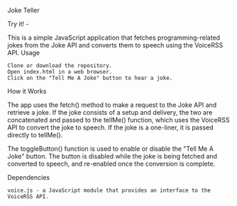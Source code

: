 Joke Teller

Try it! - 

This is a simple JavaScript application that fetches programming-related jokes from the Joke API and converts them to speech using the VoiceRSS API.
Usage

    Clone or download the repository.
    Open index.html in a web browser.
    Click on the "Tell Me A Joke" button to hear a joke.

How it Works

The app uses the fetch() method to make a request to the Joke API and retrieve a joke. If the joke consists of a setup and delivery, the two are concatenated and passed to the tellMe() function, which uses the VoiceRSS API to convert the joke to speech. If the joke is a one-liner, it is passed directly to tellMe().

The toggleButton() function is used to enable or disable the "Tell Me A Joke" button. The button is disabled while the joke is being fetched and converted to speech, and re-enabled once the conversion is complete.

Dependencies

    voice.js - a JavaScript module that provides an interface to the VoiceRSS API.
